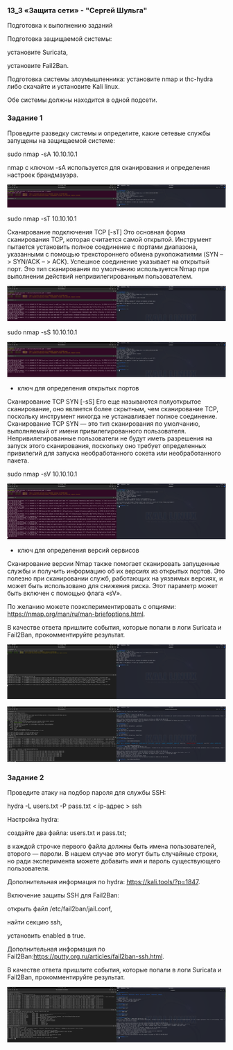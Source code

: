 ### 13_3 «Защита сети» - "Сергей Шульга"

Подготовка к выполнению заданий

Подготовка защищаемой системы:

установите Suricata,

установите Fail2Ban.

Подготовка системы злоумышленника: установите nmap и thc-hydra либо скачайте и установите Kali linux.

Обе системы должны находится в одной подсети.

### Задание 1
Проведите разведку системы и определите, какие сетевые службы запущены на защищаемой системе:

sudo nmap -sA 10.10.10.1 

nmap  с ключом -sA используется для сканирования и определения настроек брандмауэра.

![alt text](https://github.com/SergeiShulga/13_3/blob/main/img/001.png)

sudo nmap -sT 10.10.10.1 

Сканирование подключения TCP [-sT]
Это основная форма сканирования TCP, которая считается самой открытой. Инструмент пытается установить полное соединение с портами диапазона, указанными с помощью трехстороннего обмена рукопожатиями (SYN – > SYN/ACK – > ACK). Успешное соединение указывает на открытый порт. Это тип сканирования по умолчанию используется Nmap при выполнении действий непривилегированным пользователем.

![alt text](https://github.com/SergeiShulga/13_3/blob/main/img/002.png)

sudo nmap -sS 10.10.10.1

![alt text](https://github.com/SergeiShulga/13_3/blob/main/img/003.png)

- ключ для определения открытых портов

Сканирование TCP SYN [-sS]
Его еще называются полуоткрытое сканирование, оно является более скрытным, чем сканирование TCP, поскольку инструмент никогда не устанавливает полное соединение. Сканирование TCP SYN — это тип сканирования по умолчанию, выполняемый от имени привилегированного пользователя. Непривилегированные пользователи не будут иметь разрешения на запуск этого сканирования, поскольку оно требует определенных привилегий для запуска необработанного сокета или необработанного пакета.

sudo nmap -sV 10.10.10.1

![alt text](https://github.com/SergeiShulga/13_3/blob/main/img/004.png)

- ключ для определения версий сервисов

Сканирование версии
Nmap также помогает сканировать запущенные службы и получить информацию об их версиях из открытых портов. Это полезно при сканировании служб, работающих на уязвимых версиях, и может быть использовано для снижения риска. Этот параметр может быть включен с помощью флага «sV».

По желанию можете поэкспериментировать с опциями: https://nmap.org/man/ru/man-briefoptions.html.

В качестве ответа пришлите события, которые попали в логи Suricata и Fail2Ban, прокомментируйте результат.

![alt text](https://github.com/SergeiShulga/13_3/blob/main/img/2023-12-03_08-48-03.png)

![ait text](https://github.com/SergeiShulga/13_3/blob/main/img/2023-12-03_09-35-47.png)

### Задание 2
Проведите атаку на подбор пароля для службы SSH:

hydra -L users.txt -P pass.txt < ip-адрес > ssh

Настройка hydra:

создайте два файла: users.txt и pass.txt;

в каждой строчке первого файла должны быть имена пользователей, второго — пароли. В нашем случае это могут быть случайные строки, но ради эксперимента можете добавить имя и пароль существующего пользователя.

Дополнительная информация по hydra: https://kali.tools/?p=1847.

Включение защиты SSH для Fail2Ban:

открыть файл /etc/fail2ban/jail.conf,

найти секцию ssh,

установить enabled в true.

Дополнительная информация по Fail2Ban:https://putty.org.ru/articles/fail2ban-ssh.html.

В качестве ответа пришлите события, которые попали в логи Suricata и Fail2Ban, прокомментируйте результат.

![alt text](https://github.com/SergeiShulga/13_3/blob/main/img/2023-12-04_14-36-23.png)
